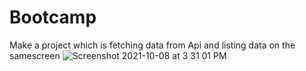 # Bootcamp

Make a project which is fetching data from Api and listing data on the samescreen
![Screenshot 2021-10-08 at 3 31 01 PM](https://user-images.githubusercontent.com/91865197/136539757-d1bf9cf0-a973-4f86-b975-cfe6a5d511eb.png)
